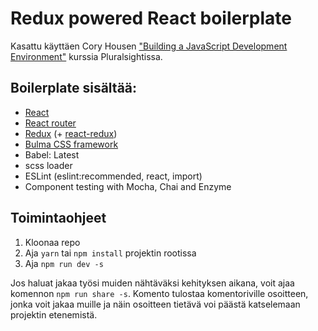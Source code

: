 # Redux powered React boilerplate

Kasattu käyttäen Cory Housen ["Building a JavaScript Development Environment"](https://app.pluralsight.com/library/courses/javascript-development-environment) kurssia Pluralsightissa.

## Boilerplate sisältää:
* [React](https://facebook.github.io/react/)
* [React router](https://github.com/ReactTraining/react-router)
* [Redux](http://redux.js.org/) (+ [react-redux](http://redux.js.org/docs/basics/UsageWithReact.html))
* [Bulma CSS framework](http://bulma.io/documentation/overview/start/)
* Babel: Latest
* scss loader
* ESLint (eslint:recommended, react, import)
* Component testing with Mocha, Chai and Enzyme

## Toimintaohjeet
1. Kloonaa repo
2. Aja ```yarn``` tai ```npm install``` projektin rootissa
3. Aja ```npm run dev -s```

Jos haluat jakaa työsi muiden nähtäväksi kehityksen aikana, voit ajaa komennon ```npm run share -s```. Komento tulostaa komentoriville osoitteen, jonka voit jakaa muille ja näin osoitteen tietävä voi päästä katselemaan projektin etenemistä.

